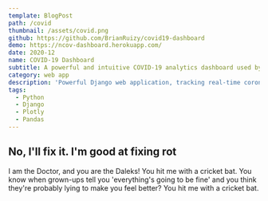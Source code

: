 ```yaml
---
template: BlogPost
path: /covid
thumbnail: /assets/covid.png
github: https://github.com/BrianRuizy/covid19-dashboard
demo: https://ncov-dashboard.herokuapp.com/
date: 2020-12
name: COVID-19 Dashboard
subtitle: A powerful and intuitive COVID-19 analytics dashboard used by thousands
category: web app
description: 'Powerful Django web application, tracking real-time coronavirus cases, with an intuitive and clean UI.'
tags:
  - Python
  - Django
  - Plotly
  - Pandas
---
```

## No, I'll fix it. I'm good at fixing rot

I am the Doctor, and you are the Daleks! You hit me with a cricket bat. You know when grown-ups tell you 'everything's going to be fine' and you think they're probably lying to make you feel better? You hit me with a cricket bat.
